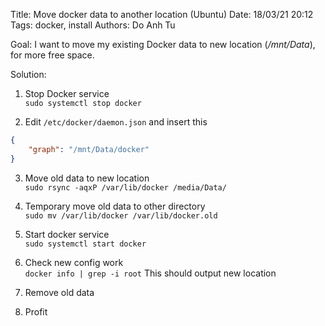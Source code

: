 Title: Move docker data to another location (Ubuntu)
Date: 18/03/21 20:12
Tags: docker, install
Authors: Do Anh Tu


Goal: I want to move my existing Docker data to new location (*/mnt/Data*), for more free space.

Solution:

1. Stop Docker service  
`sudo systemctl stop docker`

2. Edit `/etc/docker/daemon.json` and insert this  
```json
{
    "graph": "/mnt/Data/docker"
}
```

3. Move old data to new location  
`sudo rsync -aqxP /var/lib/docker /media/Data/`

4. Temporary move old data to other directory  
`sudo mv /var/lib/docker /var/lib/docker.old`

5. Start docker service  
`sudo systemctl start docker`

6. Check new config work  
`docker info | grep -i root`
This should output new location

7. Remove old data  

8. Profit
